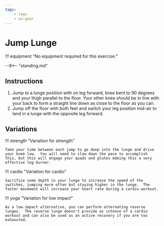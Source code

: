 ```yaml
---
tags:
    - legs
    - no-gear
---
```


#  Jump Lunge

!!! equipment "No equipment required for this exercise."

--8<-- "standing.md"

## Instructions

1. Jump to a lunge position with on leg forward, knee bent to 90 degrees and your thigh parallel to the floor.  Your other knee should be in line with your back to form a straight line down as close to the floor as you can.
2. Jump off the floor with both feet and switch your leg position mid-air to land in a lunge with the opposite leg forward.

## Variations

!!! strength "Variation for strength"

    Take your time between each jump to go deep into the lunge and drive your knee low.  You will need to slow down the pace to accomplish this, but this will engage your quads and glutes making this a very effective leg burner.

!!! cardio "Variation for cardio"

    Sacrifice some depth in your lunge to increase the speed of the switches, jumping more often but staying higher in the lunge.  The faster movement will increase your heart rate during a cardio workout.

!!! yoga "Variation for low impact"

    As a low-impact alternative, you can perform alternating reverse lunges.  The reverse lunge doesn't provide as intense of a cardio workout and can also be used as an active recovery if you are too exhausted.
